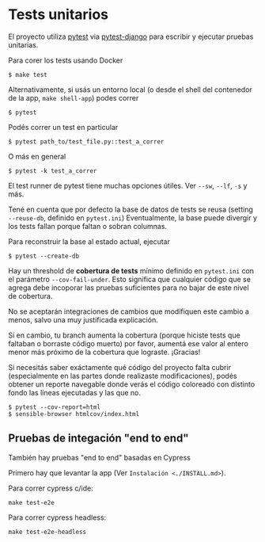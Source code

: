 # Tests unitarios

El proyecto utiliza [pytest](https://pytest.org/en/latest/) via [pytest-django](https://pytest-django.readthedocs.io)
para escribir y ejecutar pruebas unitarias.

Para corer los tests usando Docker

```
$ make test
```

Alternativamente, si usás un entorno local (o desde el shell del contenedor de la app, `make shell-app`)
podes correr

```
$ pytest
```

Podés correr un test en particular

```
$ pytest path_to/test_file.py::test_a_correr
```

O más en general

```
$ pytest -k test_a_correr
```

El test runner de pytest tiene muchas opciones útiles. Ver `--sw`, `--lf`, `-s` y más.

Tené en cuenta que por defecto la base de datos de tests se reusa (setting `--reuse-db`, definido en `pytest.ini`)
Eventualmente, la base puede divergir y los tests fallan porque faltan o sobran columnas.

Para reconstruir la base al estado actual, ejecutar

```
$ pytest --create-db

```

Hay un threshold de **cobertura de tests** mínimo definido en `pytest.ini` con el parámetro
`--cov-fail-under`. Esto significa que cualquier código que se agrega debe incoporar las pruebas
suficientes para no bajar de este nivel de cobertura.

No se aceptarán integraciones de cambios que modifiquen este cambio a menos, salvo una
muy justificada explicación.

Si en cambio, tu branch aumenta la cobertura (porque hiciste tests que
faltaban o borraste código muerto) por favor, aumentá ese valor al entero menor más próximo de
la cobertura que lograste. ¡Gracias!

Si necesitás saber exáctamente qué código del proyecto falta cubrir (especialmente en las partes
donde realizaste modificaciones), podés obtener un reporte navegable donde verás el código coloreado
con distinto fondo las líneas ejecutadas y las que no.

```
$ pytest --cov-report=html
$ sensible-browser htmlcov/index.html
```

## Pruebas de integación "end to end"

También hay pruebas "end to end" basadas en Cypress

Primero hay que levantar la app (Ver `Instalación <./INSTALL.md>`).

Para correr cypress c/ide:

```
make test-e2e
```

Para correr cypress headless:

```
make test-e2e-headless
```
